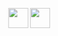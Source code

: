 [<img src="https://cdn.icon-icons.com/icons2/2699/PNG/512/ko_fi_logo_icon_169373.png" width="40" height="40">](https://ko-fi.com/ovstudio) [<img src="https://static-00.iconduck.com/assets.00/youtube-icon-2048x2048-879wd8sv.png" width="40" height="40">](https://www.youtube.com/@OvileAmriam)

